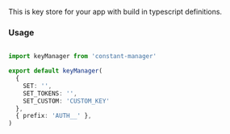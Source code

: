 
This is key store for your app with build in typescript definitions.

### Usage
```typescript

import keyManager from 'constant-manager'

export default keyManager(
  {
    SET: '',
    SET_TOKENS: '',
    SET_CUSTOM: 'CUSTOM_KEY'
  },
  { prefix: 'AUTH__' },
)

```


